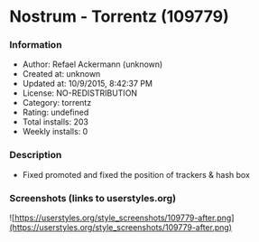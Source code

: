 # Nostrum - Torrentz (109779)

### Information
- Author: Refael Ackermann (unknown)
- Created at: unknown
- Updated at: 10/9/2015, 8:42:37 PM
- License: NO-REDISTRIBUTION
- Category: torrentz
- Rating: undefined
- Total installs: 203
- Weekly installs: 0


### Description
- Fixed promoted and fixed the position of trackers & hash box


### Screenshots (links to userstyles.org)
![https://userstyles.org/style_screenshots/109779-after.png](https://userstyles.org/style_screenshots/109779-after.png)


